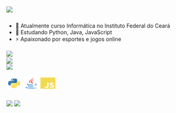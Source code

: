 

<h1 align="left">
    <img src="https://readme-typing-svg.herokuapp.com/?font=Righteous&size=35&left=true&left=true&width=500&height=70&duration=4000&lines=Opa+👋;+eu+sou+o;Matheus!;" />
</h1>

- 🔭 Atualmente curso Informática no Instituto Federal do Ceará
- 🌱 Estudando Python, Java, JavaScript
- ⚡ Apaixonado por esportes e jogos online

<a href="https://github.com/anuraghazra/github-readme-stats">
  <img align="center" src="https://github-readme-stats-sigma-five.vercel.app/api?username=matheusct27&show_icons=true&theme=dracula&count_private=true"/><br>
  <img align="center" src="https://github-readme-streak-stats.herokuapp.com/?user=matheusct27&theme=dracula"/><br>
  <img height="center" src="https://github-readme-stats-sigma-five.vercel.app/api/top-langs/?username=matheusct27&layout=compact&langs_count=16&theme=dracula"/>
</a>

<div style="display: inline_block"><br>
  <img align="center" alt="Rafa-Python" height="30" width="40" src="https://raw.githubusercontent.com/devicons/devicon/master/icons/python/python-original.svg">
   <img align="center" alt="Rafa-Python" height="30" width="40" src="https://raw.githubusercontent.com/devicons/devicon/master/icons/java/java-original.svg">
  <img align="center" alt="Rafa-Js" height="30" width="40" src="https://raw.githubusercontent.com/devicons/devicon/master/icons/javascript/javascript-plain.svg">
</div>

## 

<div>

  <a href="https://instagram.com/matheusct27" target="_blank"><img src="https://img.shields.io/badge/-Instagram-%23E4405F?style=for-the-badge&logo=instagram&logoColor=white" target="_blank"></a>
  <a href="https://open.spotify.com/user/mathrm27" target="_blank"><img src="https://img.shields.io/badge/Spotify-1ED760?&style=for-the-badge&logo=spotify&logoColor=white" target="_blank"></a>

</div>

